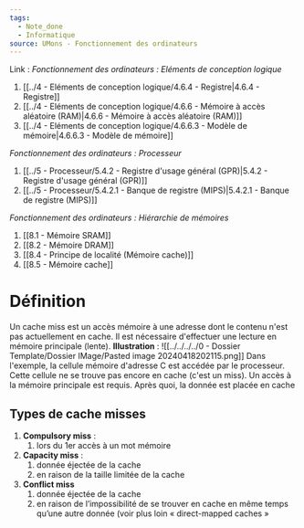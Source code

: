 ```yaml
---
tags:
  - Note_done
  - Informatique
source: UMons - Fonctionnement des ordinateurs
---
```


Link :
_Fonctionnement des ordinateurs : Eléments de conception logique_
1. [[../4 - Eléments de conception logique/4.6.4 - Registre|4.6.4 - Registre]]
1. [[../4 - Eléments de conception logique/4.6.6 - Mémoire à accès aléatoire (RAM)|4.6.6 - Mémoire à accès aléatoire (RAM)]]
2. [[../4 - Eléments de conception logique/4.6.6.3 - Modèle de mémoire|4.6.6.3 - Modèle de mémoire]]

_Fonctionnement des ordinateurs : Processeur_
1. [[../5 - Processeur/5.4.2 - Registre d'usage général (GPR)|5.4.2 - Registre d'usage général (GPR)]]
2. [[../5 - Processeur/5.4.2.1 - Banque de registre (MIPS)|5.4.2.1 - Banque de registre (MIPS)]]

_Fonctionnement des ordinateurs : Hiérarchie de mémoires_
1. [[8.1 - Mémoire SRAM]]
2. [[8.2 - Mémoire DRAM]]
3. [[8.4 - Principe de localité (Mémoire cache)]]
4. [[8.5 - Mémoire cache]]

# Définition
Un cache miss est un accès mémoire à une adresse dont le contenu n'est pas actuellement en cache. Il est nécessaire d'effectuer une lecture en mémoire principale (lente).
**Illustration** : ![[../../../../0 - Dossier Template/Dossier IMage/Pasted image 20240418202115.png]]
Dans l'exemple, la cellule mémoire d'adresse C est accédée par le processeur. Cette cellule ne se trouve pas encore en cache (c'est un miss). Un accès à la mémoire principale est requis. Après quoi, la donnée est placée en cache
## Types de cache misses
1. **Compulsory miss** :
	1. lors du 1er accès à un mot mémoire  
2. **Capacity miss** :
	1. donnée éjectée de la cache 
	2. en raison de la taille limitée de la cache 
3. **Conflict miss** 
	1. donnée éjectée de la cache 
	2. en raison de l’impossibilité de se trouver en cache en même temps qu’une autre donnée (voir plus loin « direct-mapped caches »